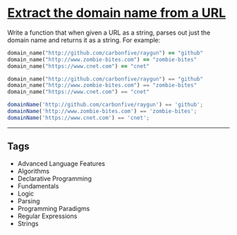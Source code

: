 # [Extract the domain name from a URL](https://www.codewars.com/kata/514a024011ea4fb54200004b)

Write a function that when given a URL as a string, parses out just the domain name and returns it as a string. For example:

```ruby
domain_name("http://github.com/carbonfive/raygun") == "github"
domain_name("http://www.zombie-bites.com") == "zombie-bites"
domain_name("https://www.cnet.com") == "cnet"
```

```python
domain_name("http://github.com/carbonfive/raygun") == "github"
domain_name("http://www.zombie-bites.com") == "zombie-bites"
domain_name("https://www.cnet.com") == "cnet"
```

```javascript
domainName('http://github.com/carbonfive/raygun') == 'github';
domainName('http://www.zombie-bites.com') == 'zombie-bites';
domainName('https://www.cnet.com') == 'cnet';
```

---

## Tags

- Advanced Language Features
- Algorithms
- Declarative Programming
- Fundamentals
- Logic
- Parsing
- Programming Paradigms
- Regular Expressions
- Strings
